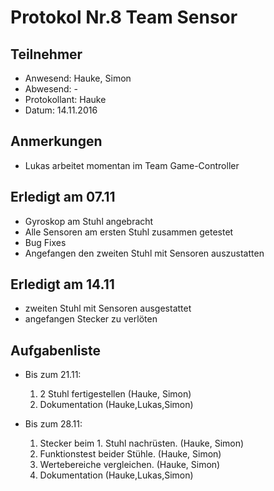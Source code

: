 # Protokol Nr.8 Team Sensor

## Teilnehmer
+ Anwesend: Hauke, Simon
+ Abwesend: -
+ Protokollant: Hauke
+ Datum: 14.11.2016

## Anmerkungen
+ Lukas arbeitet momentan im Team Game-Controller

## Erledigt am 07.11
+ Gyroskop am Stuhl angebracht
+ Alle Sensoren am ersten Stuhl zusammen getestet
+ Bug Fixes
+ Angefangen den zweiten Stuhl mit Sensoren auszustatten

## Erledigt am 14.11
+ zweiten Stuhl mit Sensoren ausgestattet
+ angefangen Stecker zu verlöten

## Aufgabenliste
+ Bis zum 21.11:
    1. 2 Stuhl fertigestellen (Hauke, Simon)
    2. Dokumentation (Hauke,Lukas,Simon)

+ Bis zum 28.11:
    1. Stecker beim 1. Stuhl nachrüsten. (Hauke, Simon)
    2. Funktionstest beider Stühle. (Hauke, Simon)
    3. Wertebereiche vergleichen. (Hauke, Simon)
    4. Dokumentation (Hauke,Lukas,Simon)
